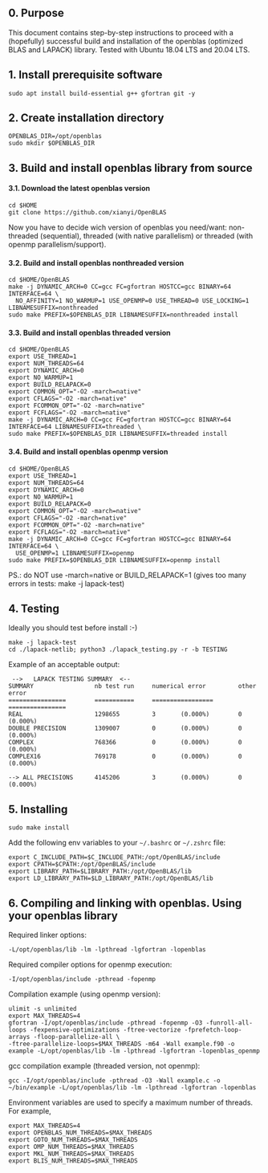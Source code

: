 ## 0. Purpose 

This document contains step-by-step instructions to proceed with a (hopefully) successful build and installation of the openblas (optimized BLAS and LAPACK) library. 
Tested with Ubuntu 18.04 LTS and 20.04 LTS.

## 1. Install prerequisite software

```
sudo apt install build-essential g++ gfortran git -y
```

## 2. Create installation directory

```
OPENBLAS_DIR=/opt/openblas
sudo mkdir $OPENBLAS_DIR
```

## 3. Build and install openblas library from source

#### 3.1. Download the latest openblas version 

```
cd $HOME
git clone https://github.com/xianyi/OpenBLAS
```

Now you have to decide wich version of openblas you need/want: non-threaded (sequential), threaded (with native parallelism) or threaded (with openmp parallelism/support). 

#### 3.2. Build and install openblas nonthreaded version

```
cd $HOME/OpenBLAS
make -j DYNAMIC_ARCH=0 CC=gcc FC=gfortran HOSTCC=gcc BINARY=64 INTERFACE=64 \
  NO_AFFINITY=1 NO_WARMUP=1 USE_OPENMP=0 USE_THREAD=0 USE_LOCKING=1 LIBNAMESUFFIX=nonthreaded
sudo make PREFIX=$OPENBLAS_DIR LIBNAMESUFFIX=nonthreaded install
```

#### 3.3. Build and install openblas threaded version

```
cd $HOME/OpenBLAS
export USE_THREAD=1
export NUM_THREADS=64
export DYNAMIC_ARCH=0
export NO_WARMUP=1
export BUILD_RELAPACK=0
export COMMON_OPT="-O2 -march=native"
export CFLAGS="-O2 -march=native"
export FCOMMON_OPT="-O2 -march=native"
export FCFLAGS="-O2 -march=native"
make -j DYNAMIC_ARCH=0 CC=gcc FC=gfortran HOSTCC=gcc BINARY=64 INTERFACE=64 LIBNAMESUFFIX=threaded \
sudo make PREFIX=$OPENBLAS_DIR LIBNAMESUFFIX=threaded install
```

#### 3.4. Build and install openblas openmp version

```
cd $HOME/OpenBLAS
export USE_THREAD=1
export NUM_THREADS=64
export DYNAMIC_ARCH=0
export NO_WARMUP=1
export BUILD_RELAPACK=0
export COMMON_OPT="-O2 -march=native"
export CFLAGS="-O2 -march=native"
export FCOMMON_OPT="-O2 -march=native"
export FCFLAGS="-O2 -march=native"
make -j DYNAMIC_ARCH=0 CC=gcc FC=gfortran HOSTCC=gcc BINARY=64 INTERFACE=64 \
  USE_OPENMP=1 LIBNAMESUFFIX=openmp
sudo make PREFIX=$OPENBLAS_DIR LIBNAMESUFFIX=openmp install
```

PS.: do NOT use -march=native or BUILD_RELAPACK=1 (gives too many errors in tests: make -j lapack-test)

## 4. Testing

Ideally you should test before install :-)

```
make -j lapack-test
cd ./lapack-netlib; python3 ./lapack_testing.py -r -b TESTING
```

Example of an acceptable output:

```
 -->   LAPACK TESTING SUMMARY  <--
SUMMARY                 nb test run     numerical error         other error
================        ===========     =================       ================
REAL                    1298655         3       (0.000%)        0       (0.000%)
DOUBLE PRECISION        1309007         0       (0.000%)        0       (0.000%)
COMPLEX                 768366          0       (0.000%)        0       (0.000%)
COMPLEX16               769178          0       (0.000%)        0       (0.000%)

--> ALL PRECISIONS      4145206         3       (0.000%)        0       (0.000%)
```

## 5. Installing 

`sudo make install`

Add the following env variables to your `~/.bashrc` or `~/.zshrc` file:

```
export C_INCLUDE_PATH=$C_INCLUDE_PATH:/opt/OpenBLAS/include
export CPATH=$CPATH:/opt/OpenBLAS/include
export LIBRARY_PATH=$LIBRARY_PATH:/opt/OpenBLAS/lib
export LD_LIBRARY_PATH=$LD_LIBRARY_PATH:/opt/OpenBLAS/lib
```

## 6. Compiling and linking with openblas. Using your openblas library

Required linker options: 
```
-L/opt/openblas/lib -lm -lpthread -lgfortran -lopenblas
```

Required compiler options for openmp execution: 

```
-I/opt/openblas/include -pthread -fopenmp
```

Compilation example (using openmp version): 

```
ulimit -s unlimited
export MAX_THREADS=4
gfortran -I/opt/openblas/include -pthread -fopenmp -O3 -funroll-all-loops -fexpensive-optimizations -ftree-vectorize -fprefetch-loop-arrays -floop-parallelize-all \
-ftree-parallelize-loops=$MAX_THREADS -m64 -Wall example.f90 -o example -L/opt/openblas/lib -lm -lpthread -lgfortran -lopenblas_openmp
```

gcc compilation example (threaded version, not openmp):

```
gcc -I/opt/openblas/include -pthread -O3 -Wall example.c -o ~/bin/example -L/opt/openblas/lib -lm -lpthread -lgfortran -lopenblas
```

Environment variables are used to specify a maximum number of threads. For example,

```
export MAX_THREADS=4
export OPENBLAS_NUM_THREADS=$MAX_THREADS
export GOTO_NUM_THREADS=$MAX_THREADS
export OMP_NUM_THREADS=$MAX_THREADS
export MKL_NUM_THREADS=$MAX_THREADS
export BLIS_NUM_THREADS=$MAX_THREADS

```

##
